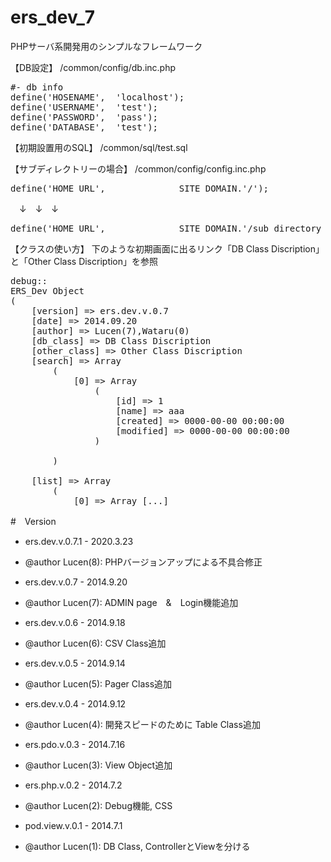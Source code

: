 ers_dev_7
=========

PHPサーバ系開発用のシンプルなフレームワーク

【DB設定】
/common/config/db.inc.php
<pre>
#- db info
define('HOSENAME',	'localhost');
define('USERNAME',	'test');
define('PASSWORD',	'pass');
define('DATABASE',	'test');
</pre>

【初期設置用のSQL】
/common/sql/test.sql

【サブディレクトリーの場合】
/common/config/config.inc.php
<pre>
define('HOME_URL',              SITE_DOMAIN.'/');
</pre>
　↓　↓　↓
<pre>
define('HOME_URL',              SITE_DOMAIN.'/sub_directory_name/');
</pre>

【クラスの使い方】
下のような初期画面に出るリンク「DB Class Discription」と「Other Class Discription」を参照
<pre>
debug::
ERS_Dev Object
(
    [version] => ers.dev.v.0.7
    [date] => 2014.09.20
    [author] => Lucen(7),Wataru(0)
    [db_class] => DB Class Discription
    [other_class] => Other Class Discription
    [search] => Array
        (
            [0] => Array
                (
                    [id] => 1
                    [name] => aaa
                    [created] => 0000-00-00 00:00:00
                    [modified] => 0000-00-00 00:00:00
                )

        )

    [list] => Array
        (
            [0] => Array [...]
</pre>

#　Version

 * ers.dev.v.0.7.1 - 2020.3.23
 * @author Lucen(8): PHPバージョンアップによる不具合修正

 * ers.dev.v.0.7 - 2014.9.20
 * @author Lucen(7): ADMIN page　&　Login機能追加

 * ers.dev.v.0.6 - 2014.9.18
 * @author Lucen(6): CSV Class追加

 * ers.dev.v.0.5 - 2014.9.14
 * @author Lucen(5): Pager Class追加

 * ers.dev.v.0.4 - 2014.9.12
 * @author Lucen(4): 開発スピードのために Table Class追加

 * ers.pdo.v.0.3 - 2014.7.16
 * @author Lucen(3): View Object追加

 * ers.php.v.0.2 - 2014.7.2
 * @author Lucen(2): Debug機能, CSS

 * pod.view.v.0.1 - 2014.7.1 
 * @author Lucen(1): DB Class, ControllerとViewを分ける

